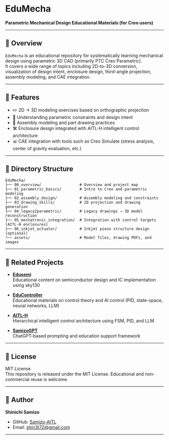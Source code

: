 # EduMecha

**Parametric Mechanical Design Educational Materials (for Creo users)**

---

## 📘 Overview

`EduMecha` is an educational repository for systematically learning mechanical design using parametric 3D CAD (primarily PTC Creo Parametric).  
It covers a wide range of topics including 2D-to-3D conversion, visualization of design intent, enclosure design, third-angle projection, assembly modeling, and CAE integration.

---

## 🔧 Features

- ✏️ 2D → 3D modeling exercises based on orthographic projection
- 📐 Understanding parametric constraints and design intent
- 🧩 Assembly modeling and part drawing practices
- 🛠 Enclosure design integrated with AITL-H intelligent control architecture
- 📊 CAE integration with tools such as Creo Simulate (stress analysis, center of gravity evaluation, etc.)

---

## 🧱 Directory Structure

```text
EduMecha/
├── 00_overview/                 # Overview and project map
├── 01_parametric_basics/        # Intro to Creo and parametric modeling
├── 02_assembly_design/          # Assembly modeling and constraints
├── 03_drawing_skills/           # 2D projection and drawing generation
├── 04_legacy2parametric/        # Legacy drawings → 3D model reconstruction
├── 05_mechatronic_integration/  # Integration with control targets (AITL-H enclosures)
├── 06_inkjet_actuator/          # Inkjet piezo structure design (optional)
└── assets/                      # Model files, drawing PDFs, and images
```

---

## 🔗 Related Projects

- [**Edusemi**](https://github.com/Samizo-AITL/Edusemi-v4x)  
  Educational content on semiconductor design and IC implementation using sky130

- [**EduController**](https://github.com/Samizo-AITL/EduController)  
  Educational materials on control theory and AI control (PID, state-space, neural networks, LLM)

- [**AITL-H**](https://github.com/Samizo-AITL/AITL-H)  
  Hierarchical intelligent control architecture using FSM, PID, and LLM

- [**SamizoGPT**](https://github.com/Samizo-AITL/SamizoGPT)  
  ChatGPT-based prompting and education support framework
  
---

## 📜 License

MIT License  
This repository is released under the MIT License. Educational and non-commercial reuse is welcome.

---

## 📝 Author

**Shinichi Samizo**  
- GitHub: [Samizo-AITL](https://github.com/Samizo-AITL)  
- Email: shin3t72@gmail.com

---
